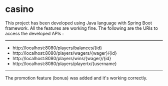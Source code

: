 # casino

This project has been developed using Java language with Spring Boot framework. 
All the features are working fine. The following are the URIs to access the developed APIs :

---
* http://localhost:8080/players/balances/{id}
* http://localhost:8080/players/wagers/{wager}/{id}  
* http://localhost:8080/players/wins/{wager}/{id}
* http://localhost:8080/players/playertx/{username}
---

The promotion feature (bonus) was added and it's working correctly. 
